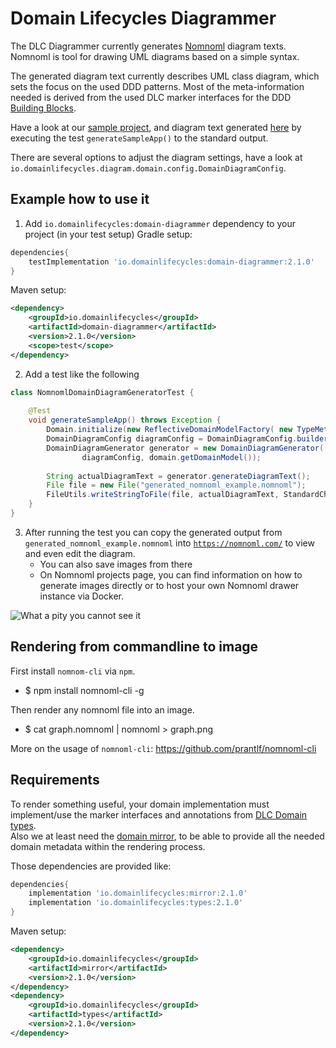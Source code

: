 # Domain Lifecycles Diagrammer

The DLC Diagrammer currently generates [Nomnoml](https://nomnoml.com/) diagram texts.
Nomnoml is tool for drawing UML diagrams based on a simple syntax.

The generated diagram text currently describes UML class diagram, which sets the focus on the used DDD patterns.
Most of the meta-information needed is derived from the used DLC marker interfaces for the
DDD [Building Blocks](./readme_building_blocks.md).

Have a look at our [sample project](./dlc-sample), and diagram text
generated [here](./dlc-domain-diagrammer/src/test/java/nomnoml/generator/NomnomlDomainDiagramGeneratorTest.java)
by executing the test `generateSampleApp()` to the standard output.

There are several options to adjust the diagram settings, have a look
at `io.domainlifecycles.diagram.domain.config.DomainDiagramConfig`.

## Example how to use it

1. Add `io.domainlifecycles:domain-diagrammer` dependency to your project (in your test setup)
   Gradle setup:

```Groovy
dependencies{
    testImplementation 'io.domainlifecycles:domain-diagrammer:2.1.0'
}
```

Maven setup:

```XML
<dependency>
    <groupId>io.domainlifecycles</groupId>
    <artifactId>domain-diagrammer</artifactId>
    <version>2.1.0</version>
    <scope>test</scope>
</dependency>
```

2. Add a test like the following

```Java
class NomnomlDomainDiagramGeneratorTest {
    
    @Test
    void generateSampleApp() throws Exception {
        Domain.initialize(new ReflectiveDomainModelFactory( new TypeMetaResolver(), "yourdomain"));
        DomainDiagramConfig diagramConfig = DomainDiagramConfig.builder().withContextPackageName("yourdomain").build();
        DomainDiagramGenerator generator = new DomainDiagramGenerator(
                diagramConfig, domain.getDomainModel());
        
        String actualDiagramText = generator.generateDiagramText();
        File file = new File("generated_nomnoml_example.nomnoml");
        FileUtils.writeStringToFile(file, actualDiagramText, StandardCharsets.UTF_8);
    }
} 
```

3. After running the test you can copy the generated output from `generated_nomnoml_example.nomnoml`
   into [`https://nomnoml.com/`](https://nomnoml.com/) to view and even edit the diagram.
    - You can also save images from there
    - On Nomnoml projects page, you can find information on how to generate images directly or to host your own Nomnoml
      drawer instance via Docker.

![What a pity you cannot see it](documentation/resources/images/sample_diagram.png "Nomnoml based DDD class diagram")

## Rendering from commandline to image

First install `nomnom-cli` via `npm`.

- $ npm install nomnoml-cli -g

Then render any nomnoml file into an image.

- $ cat graph.nomnoml | nomnoml > graph.png

More on the usage of `nomnoml-cli`: https://github.com/prantlf/nomnoml-cli

## Requirements

To render something useful, your domain implementation must implement/use the marker interfaces and annotations
from [DLC Domain types](./dlc-types).  
Also we at least need the [domain mirror](./dlc-mirror), to be able to provide all the needed domain metadata within the
rendering process.

Those dependencies are provided like:

```Groovy
dependencies{
    implementation 'io.domainlifecycles:mirror:2.1.0'
    implementation 'io.domainlifecycles:types:2.1.0'
}
```

Maven setup:

```XML
<dependency>
    <groupId>io.domainlifecycles</groupId>
    <artifactId>mirror</artifactId>
    <version>2.1.0</version>
</dependency>
<dependency>
    <groupId>io.domainlifecycles</groupId>
    <artifactId>types</artifactId>
    <version>2.1.0</version>
</dependency>
```

